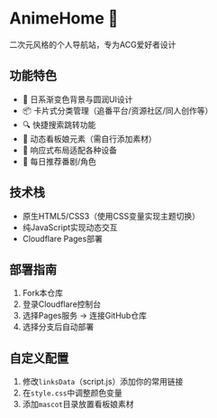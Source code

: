 # AnimeHome 🎏

二次元风格的个人导航站，专为ACG爱好者设计

## 功能特色
- 🎨 日系渐变色背景与圆润UI设计
- 📦 卡片式分类管理（追番平台/资源社区/同人创作等）
- 🔍 快捷搜索跳转功能
- 🦊 动态看板娘元素（需自行添加素材）
- 📱 响应式布局适配各种设备
- 🌸 每日推荐番剧/角色

## 技术栈
- 原生HTML5/CSS3（使用CSS变量实现主题切换）
- 纯JavaScript实现动态交互
- Cloudflare Pages部署

## 部署指南
1. Fork本仓库
2. 登录Cloudflare控制台
3. 选择Pages服务 -> 连接GitHub仓库
4. 选择分支后自动部署

## 自定义配置
1. 修改`linksData`（script.js）添加你的常用链接
2. 在`style.css`中调整颜色变量
3. 添加`mascot`目录放置看板娘素材 